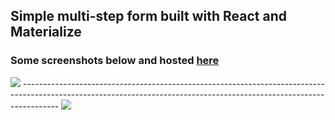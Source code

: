 ## Simple multi-step form built with React and Materialize
### Some screenshots below and hosted <a href="https://codingwithlaurence.github.io/React-Multi-Step-Form/">here</a>

<img src="https://i.imgur.com/EXJh99S.png" />
---------------------------------------------------------------------------------------------------------------------------------------------------------------------
<img src="https://i.imgur.com/6OE8W6v.png" />


